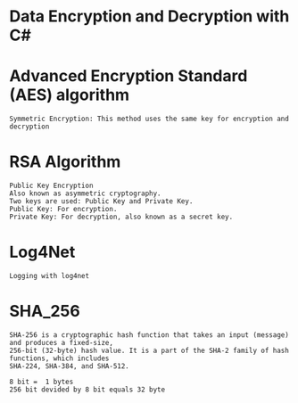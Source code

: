 # Data Encryption and Decryption with C#

# Advanced Encryption Standard (AES) algorithm
    Symmetric Encryption: This method uses the same key for encryption and decryption

# RSA Algorithm
    Public Key Encryption    
    Also known as asymmetric cryptography.    
    Two keys are used: Public Key and Private Key.    
    Public Key: For encryption.    
    Private Key: For decryption, also known as a secret key.

# Log4Net 
    Logging with log4net 

# SHA_256 
    SHA-256 is a cryptographic hash function that takes an input (message) and produces a fixed-size, 
    256-bit (32-byte) hash value. It is a part of the SHA-2 family of hash functions, which includes 
    SHA-224, SHA-384, and SHA-512.
     
    8 bit =  1 bytes 
    256 bit devided by 8 bit equals 32 byte

    